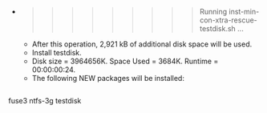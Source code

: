 * >>>>>>>>> Running inst-min-con-xtra-rescue-testdisk.sh ...
  * After this operation, 2,921 kB of additional disk space will be used.
  * Install testdisk.
  * Disk size = 3964656K. Space Used = 3684K. Runtime = 00:00:00:24.
  * The following NEW packages will be installed:
  ```bash
fuse3 ntfs-3g testdisk
  ```
